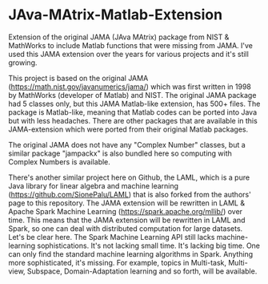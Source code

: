 # JAva-MAtrix-Matlab-Extension
Extension of the original JAMA (JAva MAtrix) package from NIST &amp; MathWorks to include Matlab functions that were missing from JAMA. I've used this JAMA extension over the years for various projects and it's still growing.

This project is based on the original JAMA (https://math.nist.gov/javanumerics/jama/) which was first written in 1998 by MathWorks (developer of Matlab) and NIST. The original JAMA package had 5 classes only, but this JAMA Matlab-like extension, has 500+ files. The package is Matlab-like, meaning that Matlab codes can be ported into Java but with less headaches. There are other packages that are available in this JAMA-extension which were ported from their original Matlab packages.

The original JAMA does not have any "Complex Number" classes, but a similar package "jampackx" is also bundled here so computing with Complex Numbers is available.

There's another similar project here on Github, the LAML, which is a pure Java library for linear algebra and machine learning (https://github.com/SionePalu/LAML) that is also forked from the authors' page to this repository. The JAMA extension will be rewritten in LAML & Apache Spark Machine Learning (https://spark.apache.org/mllib/) over time. This means that the JAMA extension will be rewritten in LAML and Spark, so one can deal with distributed computation for large datasets. Let's be clear here. The Spark Machine Learning API still lacks machine-learning sophistications. It's not lacking small time. It's lacking big time. One can only find the standard machine learning algorithms in Spark. Anything more sophisticated, it's missing. For example, topics in Multi-task, Multi-view, Subspace, Domain-Adaptation learning and so forth, will be available.


